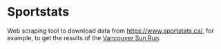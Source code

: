 # Sportstats
Web scraping tool to download data from https://www.sportstats.ca/, for example, to get the results of the [Vancouver Sun Run](https://www.sportstats.ca/display-results.xhtml?raceid=3620).
